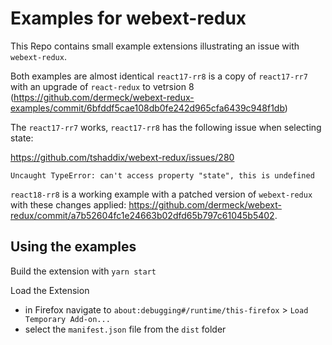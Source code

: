 # Examples for webext-redux

This Repo contains small example extensions illustrating an issue with `webext-redux`. 

Both examples are almost identical `react17-rr8` is a copy of `react17-rr7` with an upgrade of `react-redux` to vetrsion 8 (https://github.com/dermeck/webext-redux-examples/commit/6bfddf5cae108db0fe242d965cfa6439c948f1db) 

The `react17-rr7` works, `react17-rr8` has the following issue when selecting state:

https://github.com/tshaddix/webext-redux/issues/280

`Uncaught TypeError: can't access property "state", this is undefined` 

`react18-rr8` is a working example with a patched version of `webext-redux` with these changes applied: https://github.com/dermeck/webext-redux/commit/a7b52604fc1e24663b02dfd65b797c61045b5402. 

## Using the examples
Build the extension with `yarn start`

Load the Extension
- in Firefox navigate to `about:debugging#/runtime/this-firefox` > `Load  Temporary Add-on...`
- select the `manifest.json` file from the `dist` folder
